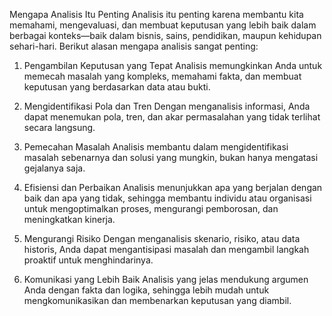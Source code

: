 Mengapa Analisis Itu Penting
Analisis itu penting karena membantu kita memahami, mengevaluasi, dan membuat keputusan yang lebih baik dalam berbagai konteks—baik dalam bisnis, sains, pendidikan, maupun kehidupan sehari-hari. Berikut alasan mengapa analisis sangat penting:

1. Pengambilan Keputusan yang Tepat
Analisis memungkinkan Anda untuk memecah masalah yang kompleks, memahami fakta, dan membuat keputusan yang berdasarkan data atau bukti.

2. Mengidentifikasi Pola dan Tren
Dengan menganalisis informasi, Anda dapat menemukan pola, tren, dan akar permasalahan yang tidak terlihat secara langsung.

3. Pemecahan Masalah
Analisis membantu dalam mengidentifikasi masalah sebenarnya dan solusi yang mungkin, bukan hanya mengatasi gejalanya saja.

4. Efisiensi dan Perbaikan
Analisis menunjukkan apa yang berjalan dengan baik dan apa yang tidak, sehingga membantu individu atau organisasi untuk mengoptimalkan proses, mengurangi pemborosan, dan meningkatkan kinerja.

5. Mengurangi Risiko
Dengan menganalisis skenario, risiko, atau data historis, Anda dapat mengantisipasi masalah dan mengambil langkah proaktif untuk menghindarinya.

6. Komunikasi yang Lebih Baik
Analisis yang jelas mendukung argumen Anda dengan fakta dan logika, sehingga lebih mudah untuk mengkomunikasikan dan membenarkan keputusan yang diambil.